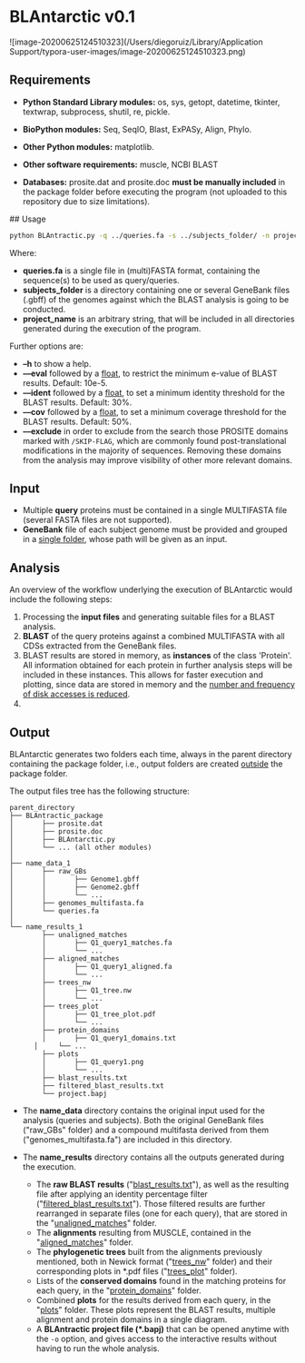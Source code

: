# BLAntarctic v0.1



![image-20200625124510323](/Users/diegoruiz/Library/Application Support/typora-user-images/image-20200625124510323.png)





## Requirements

- **Python Standard Library modules:** os, sys, getopt, datetime, tkinter, textwrap, subprocess, shutil,  re, pickle.

- **BioPython modules:** Seq, SeqIO, Blast, ExPASy, Align, Phylo.

- **Other Python modules:** matplotlib.

- **Other software requirements:** muscle, NCBI BLAST

- **Databases:** prosite.dat and prosite.doc **must be manually included** in the package folder before executing the program (not uploaded to this repository due to size limitations).

  

## Usage

```bash
python BLAntractic.py -q ../queries.fa -s ../subjects_folder/ -n project_name
```

Where:

- **queries.fa** is a single file in (multi)FASTA format, containing the sequence(s) to be used as query/queries.
- **subjects_folder** is a directory containing one or several GeneBank files (.gbff) of the genomes against which the BLAST analysis is going to be conducted.
- **project_name** is an arbitrary string, that will be included in all directories generated during the execution of the program.

Further options are:

- **–h** to show a help.
- **––eval** followed by a <u>float</u>, to restrict the minimum e-value of BLAST results. Default: 10e-5.
- **––ident** followed by a <u>float</u>, to set a minimum identity threshold for the BLAST results. Default: 30%.
- **––cov** followed by a <u>float</u>, to set a minimum coverage threshold for the BLAST results. Default: 50%.
- **––exclude** in order to exclude from the search those PROSITE domains marked with `/SKIP-FLAG`, which are commonly found post-translational modifications in the majority of sequences. Removing these domains from the analysis may improve visibility of other more relevant domains.

## Input

- Multiple **query** proteins must be contained in a single MULTIFASTA file (several FASTA files are not supported).
- **GeneBank** file of each subject genome must be provided and grouped in a <u>single folder</u>, whose path will be given as an input.



## Analysis

An overview of the workflow underlying the execution of BLAntarctic would include the following steps:

1. Processing the **input files** and generating suitable files for a BLAST analysis.
2. **BLAST** of the query proteins against a combined MULTIFASTA with all CDSs extracted from the GeneBank files.
3. BLAST results are stored in memory, as **instances** of the class 'Protein'. All information obtained for each protein in further analysis steps will be included in these instances. This allows for faster execution and plotting, since data are stored in memory and the <u>number and frequency of disk accesses is reduced</u>.
4. 



## Output

BLAntarctic generates two folders each time, always in the parent directory containing the package folder, i.e., output folders are created <u>outside</u> the package folder. 

The output files tree has the following structure:

```
parent_directory
├── BLAntractic_package
│		├── prosite.dat
│		├── prosite.doc
│		├── BLAntarctic.py
│		└── ... (all other modules)
│
├── name_data_1
│		├── raw_GBs
│		│		├── Genome1.gbff
│		│		├── Genome2.gbff
│		│		└── ...
│		├── genomes_multifasta.fa
│		└── queries.fa
│
└── name_results_1
		├── unaligned_matches
		│		├── Q1_query1_matches.fa
		│		└── ...
		├── aligned_matches
		│		├── Q1_query1_aligned.fa
		│		└── ...
		├── trees_nw
		│		├── Q1_tree.nw
		│		└── ...
		├── trees_plot
		│		├── Q1_tree_plot.pdf
		│		└── ...
		├── protein_domains
		│		├── Q1_query1_domains.txt
	  │		└── ...
		├── plots
		│		├── Q1_query1.png
		│		└── ...
		├── blast_results.txt
		├── filtered_blast_results.txt
 		└── project.bapj

```



- The **name_data** directory contains the original input used for the analysis (queries and subjects). Both the original GeneBank files ("raw_GBs" folder) and a compound multifasta derived from them ("genomes_multifasta.fa") are included in this directory.

- The **name_results** directory contains all the outputs generated during the execution.

  - The **raw BLAST results** ("<u>blast_results.txt</u>"), as well as the resulting file after applying an identity percentage filter ("<u>filtered\_blast\_results.txt</u>"). Those filtered results are further rearranged in separate files (one for each query), that are stored in the "<u>unaligned_matches</u>" folder.
  - The **alignments** resulting from MUSCLE, contained in the "<u>aligned_matches</u>" folder.
  - The **phylogenetic trees** built from the alignments previously mentioned, both in Newick format ("<u>trees_nw</u>" folder) and their corresponding plots in *.pdf files ("<u>trees_plot</u>" folder).
  - Lists of the **conserved domains** found in the matching proteins for each query, in the "<u>protein_domains</u>" folder.
  - Combined **plots** for the results derived from each query, in the "<u>plots</u>" folder. These plots represent the BLAST results, multiple alignment and protein domains in a single diagram.
  - A **BLAntractic project file (*.bapj)** that can be opened anytime with the `-o` option, and gives access to the interactive results without having to run the whole analysis.

  

